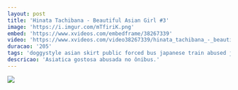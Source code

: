 ```yaml
---
layout: post
title: 'Hinata Tachibana - Beautiful Asian Girl #3'
image: 'https://i.imgur.com/mTfiriK.png'
embed: 'https://www.xvideos.com/embedframe/38267339'
video: 'https://www.xvideos.com/video38267339/hinata_tachibana_-_beautiful_asian_girl_3'
duracao: '205'
tags: 'doggystyle asian skirt public forced bus japanese train abused japan gostosa jav jovencita novinha saia school-girl de-quatro hinata-tachibana sw257 yocchan'
descricao: 'Asiatica gostosa abusada no ônibus.'
---
```

<a href="{{ page.url | prepend: site.baseurl | prepend: site.url }}"><img src="{{ page.image }}" /></a>
